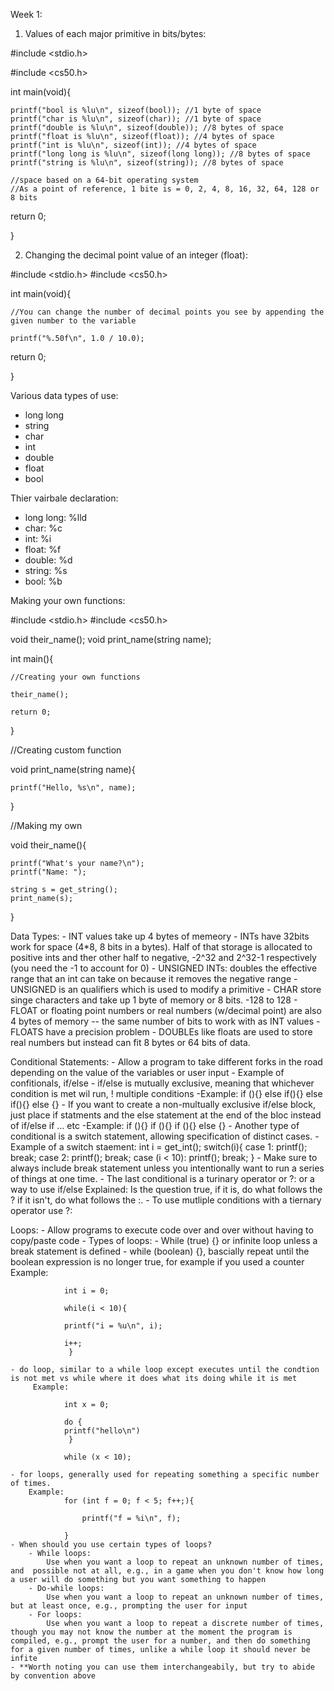 Week 1: 

1. Values of each major primitive in bits/bytes: 

#include <stdio.h>

#include <cs50.h>

int main(void){

    printf("bool is %lu\n", sizeof(bool)); //1 byte of space
    printf("char is %lu\n", sizeof(char)); //1 byte of space
    printf("double is %lu\n", sizeof(double)); //8 bytes of space
    printf("float is %lu\n", sizeof(float)); //4 bytes of space
    printf("int is %lu\n", sizeof(int)); //4 bytes of space
    printf("long long is %lu\n", sizeof(long long)); //8 bytes of space
    printf("string is %lu\n", sizeof(string)); //8 bytes of space

    //space based on a 64-bit operating system
    //As a point of reference, 1 bite is = 0, 2, 4, 8, 16, 32, 64, 128 or 8 bits

return 0;

}

2. Changing the decimal point value of an integer (float):

#include <stdio.h>
#include <cs50.h>

int main(void){

    //You can change the number of decimal points you see by appending the given number to the variable

    printf("%.50f\n", 1.0 / 10.0);

return 0;

}

Various data types of use:

- long long
- string
- char
- int
- double
- float
- bool

Thier vairbale declaration: 

- long long: %lld
- char: %c
- int: %i
- float: %f
- double: %d
- string: %s
- bool: %b

Making your own functions: 

#include <stdio.h>
#include <cs50.h>

void their_name();
void print_name(string name);


int main(){

    //Creating your own functions

    their_name();

    return 0;
}

//Creating custom function

void print_name(string name){

    printf("Hello, %s\n", name);

}

//Making my own

void their_name(){

    printf("What's your name?\n");
    printf("Name: ");

    string s = get_string();
    print_name(s);

}

Data Types:
    - INT values take up 4 bytes of memeory
    - INTs have 32bits work for space (4*8, 8 bits in a bytes). Half of that storage is allocated to positive ints and ther other half to negative, -2^32 and 2^32-1 respectively (you need the -1 to account for 0)
    - UNSIGNED INTs: doubles the effective range that an int can take on because it removes the negative range
    - UNSIGNED is an qualifiers which is used to modify a primitive
    - CHAR store singe characters and take up 1 byte of memory or 8 bits. -128 to 128
    - FLOAT or floating point numbers or real numbers (w/decimal point) are also 4 bytes of memory -- the same number of bits to work with as INT values
    - FLOATS have a precision problem 
    - DOUBLEs like floats are used to store real numbers but instead can fit 8 bytes or 64 bits of data.

Conditional Statements: 
    - Allow a program to take different forks in the road depending on the value of the variables or user input
    - Example of confitionals, if/else 
    - if/else is mutually exclusive, meaning that whichever condition is met wil run, ! multiple conditions
         -Example:
            if (){}
            else if(){}
            else if(){}
            else {}
    - If you want to create a non-multually exclusive if/else block, just place if statments and the else statement at the end of the bloc instead of if/else if ... etc
        -Example:
            if (){}
            if (){}
            if (){}
            else {}
    - Another type of conditional is a switch statement, allowing specification of distinct cases.
    - Example of a switch staement: 
        int i = get_int();
        switch(i){
            case 1: 
                printf();
                break;
            case 2: 
                printf();
                break;
            case (i < 10): 
                printf();
                break;
           }
    - Make sure to always include break statement unless you intentionally want to run a series of things at one time.
    - The last conditional is a turinary operator or ?: or a way to use if/else
        Explained: Is the question true, if it is, do what follows the ? if it isn't, do what follows the :.
    - To use mutliple conditions with a tiernary operator use ?:

Loops:
    - Allow programs to execute code over and over without having to copy/paste code
    - Types of loops:
        - While (true) {} or infinite loop unless a break statement is defined 
        - while (boolean) {}, bascially repeat until the boolean expression is no longer true, for example if you used a counter
        Example:  
                
                int i = 0;
                
                while(i < 10){
                    
                printf("i = %u\n", i); 

                i++;
                 }
        
    - do loop, similar to a while loop except executes until the condtion is not met vs while where it does what its doing while it is met
         Example: 
               
                int x = 0; 
              
                do {
                printf("hello\n")              
                 } 
                
                while (x < 10);

    - for loops, generally used for repeating something a specific number of times. 
        Example:        
                for (int f = 0; f < 5; f++;){

                    printf("f = %i\n", f);           
                    
                }
    - When should you use certain types of loops? 
        - While loops:  
            Use when you want a loop to repeat an unknown number of times, and  possible not at all, e.g., in a game when you don't know how long a user will do something but you want something to happen
        - Do-while loops:
            Use when you want a loop to repeat an unknown number of times, but at least once, e.g., prompting the user for input   
        - For loops:
            Use when you want a loop to repeat a discrete number of times, though you may not know the number at the moment the program is compiled, e.g., prompt the user for a number, and then do something for a given number of times, unlike a while loop it should never be infite
    - **Worth noting you can use them interchangeabily, but try to abide by convention above

